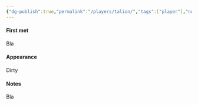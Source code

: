 ```yaml
---
{"dg-publish":true,"permalink":"/players/talion/","tags":["player"],"noteIcon":"🧑"}
---
```


#### First met
Bla
#### Appearance
Dirty
#### Notes
Bla